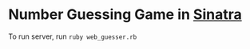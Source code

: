 # Number Guessing Game in [Sinatra](http://sinatrarb.com/)

To run server, run `ruby web_guesser.rb`

